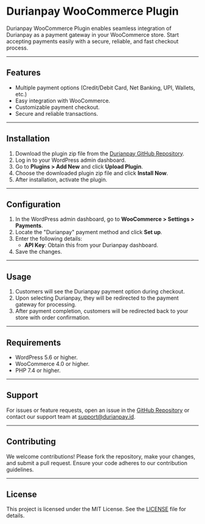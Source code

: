 
# Durianpay WooCommerce Plugin

Durianpay WooCommerce Plugin enables seamless integration of Durianpay as a payment gateway in your WooCommerce store. Start accepting payments easily with a secure, reliable, and fast checkout process.

---

## Features

- Multiple payment options (Credit/Debit Card, Net Banking, UPI, Wallets, etc.)
- Easy integration with WooCommerce.
- Customizable payment checkout.
- Secure and reliable transactions.

---

## Installation

1. Download the plugin zip file from the [Durianpay GitHub Repository](https://github.com/durianpay/durianpay-woocommerce).
2. Log in to your WordPress admin dashboard.
3. Go to **Plugins > Add New** and click **Upload Plugin**.
4. Choose the downloaded plugin zip file and click **Install Now**.
5. After installation, activate the plugin.

---

## Configuration

1. In the WordPress admin dashboard, go to **WooCommerce > Settings > Payments**.
2. Locate the "Durianpay" payment method and click **Set up**.
3. Enter the following details:
   - **API Key**: Obtain this from your Durianpay dashboard.
4. Save the changes.

---

## Usage

1. Customers will see the Durianpay payment option during checkout.
2. Upon selecting Durianpay, they will be redirected to the payment gateway for processing.
3. After payment completion, customers will be redirected back to your store with order confirmation.

---

## Requirements

- WordPress 5.6 or higher.
- WooCommerce 4.0 or higher.
- PHP 7.4 or higher.

---

## Support

For issues or feature requests, open an issue in the [GitHub Repository](https://github.com/durianpay/durianpay-woocommerce) or contact our support team at [support@durianpay.id](mailto:support@durianpay.id).

---

## Contributing

We welcome contributions! Please fork the repository, make your changes, and submit a pull request. Ensure your code adheres to our contribution guidelines.

---

## License

This project is licensed under the MIT License. See the [LICENSE](LICENSE) file for details.
